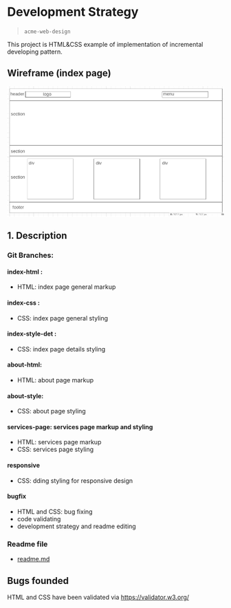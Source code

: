 # Development Strategy

> `acme-web-design`

This project is HTML&CSS example of implementation of incremental developing pattern.



## Wireframe (index page)

<!-- include a wireframe for your project in this repository, and display it here -->
<!-- wireframe.cc is a good site for getting started with wireframes -->
![wireframe](wireframe.png)

## 1. Description


### Git Branches: 

#### index-html : 
  * HTML: index page general markup
  
#### index-css : 
  * CSS: index page general styling


#### index-style-det : 
  * CSS: index page details styling

#### about-html: 
  * HTML: about page markup

#### about-style: 
  * CSS: about page styling

#### services-page: services page markup and styling
  * HTML: services page markup
  * CSS: services page styling

#### responsive
* CSS: dding styling for responsive design

#### bugfix
* HTML and CSS: bug fixing
* code validating
* development strategy and readme editing

### Readme file
* [readme.md](README.md)

## Bugs founded

HTML and CSS have been validated via https://validator.w3.org/

